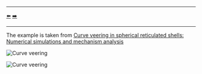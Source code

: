 ***
[⬅️](../020/README.md "Previous example")
[➡️](../022/README.md "Next example")
***

The example is taken from [Curve veering in spherical reticulated shells: Numerical simulations and
mechanism analysis](https://doi.org/10.1016/j.tws.2023.111026)

![Curve veering](Veering.png)

![Curve veering](Veering_mode_tracking.png)
